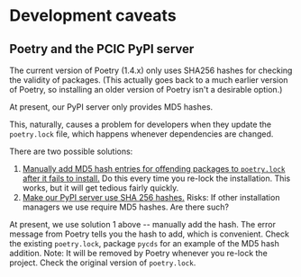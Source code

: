 # Development caveats

## Poetry and the PCIC PyPI server

The current version of Poetry (1.4.x) only uses SHA256 hashes for checking 
the validity of packages. (This actually goes back to a much earlier version 
of Poetry, so installing an older version of Poetry isn't a desirable option.)

At present, our PyPI server only provides MD5 hashes.

This, naturally, causes a problem for 
developers when they update the `poetry.lock` file, which happens whenever
dependencies are changed.

There are two possible solutions:

1. [Manually add MD5 hash entries for offending packages to `poetry.lock` after it fails to install.](https://github.com/python-poetry/poetry/issues/6301#issuecomment-1238770092) Do this every time you re-lock the installation. This works, but it will get tedious fairly quickly.
2. [Make our PyPI server use SHA 256 hashes.](https://github.com/python-poetry/poetry/issues/6301#issuecomment-1348588218) Risks: If other installation managers we use require MD5 hashes. Are there such?

At present, we use solution 1 above -- manually add the hash. The error message from Poetry tells you the hash to add, which is convenient. Check the existing `poetry.lock`, package `pycds` for an example of the MD5 hash addition. Note: It will be removed by Poetry whenever you re-lock the project. Check the original version of `poetry.lock`.
